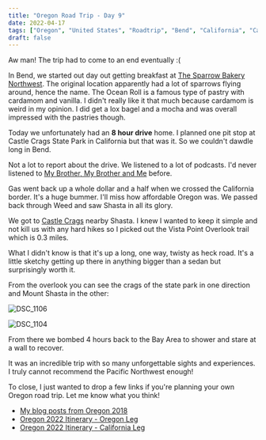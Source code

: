 ```yaml
---
title: "Oregon Road Trip - Day 9"
date: 2022-04-17
tags: ["Oregon", "United States", "Roadtrip", "Bend", "California", "Castle Crags State Park", "Mount Shasta"]
draft: false
---
```


Aw man! The trip had to come to an end eventually :(

In Bend, we started out day out getting breakfast at [The Sparrow Bakery Northwest](https://www.thesparrowbakery.net/). The original location apparently had a lot of sparrows flying around, hence the name. The Ocean Roll is a famous type of pastry with cardamom and vanilla. I didn't really like it that much because cardamom is weird in my opinion. I did get a lox bagel and a mocha and was overall impressed with the pastries though.

Today we unfortunately had an **8 hour drive** home. I planned one pit stop at Castle Crags State Park in California but that was it. So we couldn't dawdle long in Bend.

Not a lot to report about the drive. We listened to a lot of podcasts. I'd never listened to [My Brother, My Brother and Me](https://maximumfun.org/podcasts/my-brother-my-brother-and-me/) before. 

Gas went back up a whole dollar and a half when we crossed the California border. It's a huge bummer. I'll miss how affordable Oregon was. We passed back through Weed and saw Shasta in all its glory.

We got to [Castle Crags](https://www.parks.ca.gov/?page_id=454) nearby Shasta. I knew I wanted to keep it simple and not kill us with any hard hikes so I picked out the Vista Point Overlook trail which is 0.3 miles. 

What I didn't know is that it's up a long, one way, twisty as heck road. It's a little sketchy getting up there in anything bigger than a sedan but surprisingly worth it.

From the overlook you can see the crags of the state park in one direction and Mount Shasta in the other:

![DSC_1106](/images/DSC_1106.png)

![DSC_1104](/images/DSC_1104.png)

From there we bombed 4 hours back to the Bay Area to shower and stare at a wall to recover. 

It was an incredible trip with so many unforgettable sights and experiences. I truly cannot recommend the Pacific Northwest enough!

To close, I just wanted to drop a few links if you're planning your own Oregon road trip. Let me know what you think!
- [My blog posts from Oregon 2018](https://www.tumblr.com/blog/view/wereonlyalittlelost/search/2018,%20Oregon)
- [Oregon 2022 Itinerary - Oregon Leg](../../oregon/oregon-roadtrip-2022-itinerary/)
- [Oregon 2022 Itinerary - California Leg](../../california/oregon-roadtrip-2022-itinerary/)